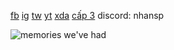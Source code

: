 [fb](https://www.facebook.com/speedbreaker2024) [ig](https://www.instagram.com/nhansp._) [tw](https://twitter.com/nhansp1) [yt](https://www.youtube.com/channel/UCM-0_zitCtRqJ0BbLrzDGIw) [xda](https://forum.xda-developers.com/m/nhansp.12373061/) [cấp 3](https://c.tmath.vn/user/trantrungnhan) discord: nhansp

![memories we've had](https://media.discordapp.net/attachments/1131665587882430575/1207764181143781396/PXL_20240214_1044419002.jpg?ex=65e0d50b&is=65ce600b&hm=a81c658bd4f5a2151bdca625b07556f956c6c3319be55bcb5aa877c3cad991f9&)

<!--
**nhansp/nhansp** is a ✨ _special_ ✨ repository because its `README.md` (this file) appears on your GitHub profile.

Here are some ideas to get you started:

- 🔭 I’m currently working on ...
- 🌱 I’m currently learning ...
- 👯 I’m looking to collaborate on ...
- 🤔 I’m looking for help with ...
- 💬 Ask me about ...
- 📫 How to reach me: ...
- 😄 Pronouns: ...
- ⚡ Fun fact: ...
-->
